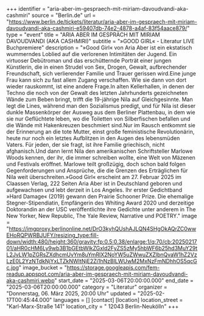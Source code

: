 +++
identifier = "aria-aber-im-gespraech-mit-miriam-davoudvandi-aka-cashmiri"
source = "Berlin.de"
url = "https://www.berlin.de/tickets/literatur/aria-aber-im-gespraech-mit-miriam-davoudvandi-aka-cashmiri-e59407db-74e2-4878-a4af-83f54aace879/"
type = "event"
title = "ARIA ABER IM GESPRÄCH MIT MIRIAM DAVOUDVANDI (AKA CASHMIRI)"
subtitle = "»GOOD GIRL« - Literatur LIVE Buchpremiere"
description = "»Good Girl« von Aria Aber ist ein ekstatisch wummerndes Loblied auf die verlorenen Intimitäten der Jugend. Ein virtuoser Debütroman und das erschütternde Porträt einer jungen Künstlerin, die in einen Strudel von Sex, Drogen, Gewalt, aufbrechender Freundschaft, sich verlierender Familie und Trauer gerissen wird.Eine junge Frau kann sich zu fast allem Zugang verschaffen. Wie sie dann von dort wieder rauskommt, ist eine andere Frage.In alten Kellerhallen, in denen der Techno die noch von der Gewalt des letzten Jahrhunderts gezeichneten Wände zum Beben bringt, trifft die 19-jährige Nila auf Gleichgesinnte. Man legt die Lines, während man den Sozialismus predigt, und für Nila ist dieser dunkle Massenkörper der Ausweg aus dem Berliner Plattenbau, in dem wie sie nur Geflüchtete leben, wo die Toiletten von Silberfischen befallen und die Wände mit Hakenkreuzen beschmiert sind.Nur im Rausch entkommt sie der Erinnerung an die tote Mutter, einst große feministische Revolutionärin, heute nur noch ein letztes Aufblitzen in den Augen des lebensmüden Vaters. Für jeden, der sie fragt, ist ihre Familie griechisch, nicht afghanisch.Und dann lernt Nila den amerikanischen Schriftsteller Marlowe Woods kennen, der ihr, die immer schreiben wollte, eine Welt von Mäzenen und Festivals eröffnet. Marlowe teilt großzügig, doch schon bald folgen Gegenforderungen und Ansprüche, die die Grenzen des Erträglichen für Nila weit überschreiten.»Good Girl« erscheint am 27. Februar 2025 im Claassen Verlag, 222 Seiten Aria Aber ist in Deutschland geboren und aufgewachsen und lebt derzeit in Los Angeles. Ihr erster Gedichtband »Hard Damage« (2019) gewann den Prairie Schooner Prize. Die ehemalige Stegner-Stipendiatin, Empfängerin des Whiting Award 2020 und derzeitige Doktorandin an der USC veröffentlichte ihre Gedichte unter anderem in The New Yorker, New Republic, The Yale Review, Narrative und POETRY."
image = "https://imgproxy.berlinonline.net/DrO3kyhQUshAJLQN4SHgOkAQrZC0wwEHoRQPWRBJUFY/resizing_type:fill-down/width:480/height:360/gravity:fp:0.5:0.38/enlarge:1/q:70/cb:2025021701/aHR0cHM6Ly9wb3B1bGEtbWlkZGxld2FyZS5zMy5hbWF6b25hd3MuY29tL2JvLW1pZGRsZXdhcmUvYm8uYmRlX2NoYW5uZWwuZXZlbnQvaW1hZ2VzLzE0L2YzNTdkNjYxLTZkNWItNjE2Zi1hNzBlLWUwM2MxNzFmNDhhOS5qcGc.jpg"
image_bucket = "https://storage.googleapis.com/fem-readup.appspot.com/aria-aber-im-gespraech-mit-miriam-davoudvandi-aka-cashmiri.webp"
start_date = "2025-03-06T20:00:00.000"
end_date = "2025-03-06T20:00:00.000"
category = "Literatur"
organizer = "Donnerstag, 06. März 2025, 20:00 Uhr"
updated = "2025-02-17T00:45:44.000"
languages = []
[contact]
[location]
location_street = "Karl-Marx-Straße 141"
location_city = " 12043 Berlin-Neukölln"
+++